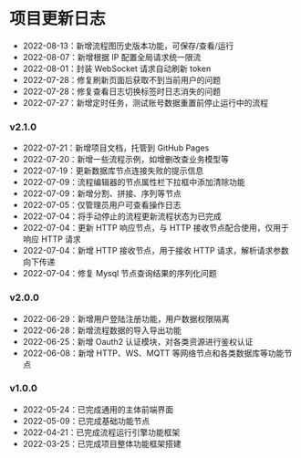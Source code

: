 # 项目更新日志

- 2022-08-13：新增流程图历史版本功能，可保存/查看/运行
- 2022-08-07：新增根据 IP 配置全局请求统一限流
- 2022-08-01：封装 WebSocket 请求自动刷新 token
- 2022-07-28：修复刷新页面后获取不到当前用户的问题
- 2022-07-28：修复查看日志切换标签时日志消失的问题
- 2022-07-27：新增定时任务，测试账号数据重置前停止运行中的流程

### v2.1.0

- 2022-07-21：新增项目文档，托管到 GitHub Pages
- 2022-07-20：新增一些流程示例，如增删改查业务模型等
- 2022-07-19：更新数据库节点连接失败的提示信息
- 2022-07-09：流程编辑器的节点属性栏下拉框中添加清除功能
- 2022-07-09：新增分割、拼接、序列等节点
- 2022-07-05：仅管理员用户可查看操作日志
- 2022-07-04：将手动停止的流程更新流程状态为已完成
- 2022-07-04：更新 HTTP 响应节点，与 HTTP 接收节点配合使用，仅用于响应 HTTP 请求
- 2022-07-04：新增 HTTP 接收节点，用于接收 HTTP 请求，解析请求参数向下传递
- 2022-07-04：修复 Mysql 节点查询结果的序列化问题

### v2.0.0

- 2022-06-29：新增用户登陆注册功能，用户数据权限隔离
- 2022-06-28：新增流程数据的导入导出功能
- 2022-06-25：新增 Oauth2 认证模块，对各类资源进行鉴权认证
- 2022-06-08：新增 HTTP、WS、MQTT 等网络节点和各类数据库等功能节点

### v1.0.0

- 2022-05-24：已完成通用的主体前端界面
- 2022-05-09：已完成基础功能节点
- 2022-04-21：已完成流程运行引擎功能框架
- 2022-03-25：已完成项目整体功能框架搭建
